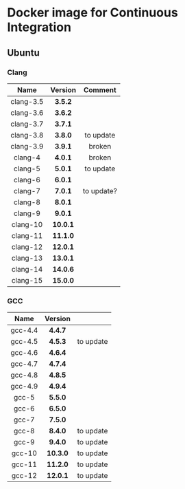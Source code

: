 # Docker image for Continuous Integration

## Ubuntu

### Clang

|    Name    |   Version   |  Comment  |
|:----------:|:-----------:|:---------:|
| clang-3.5  |  **3.5.2**  |           |
| clang-3.6  |  **3.6.2**  |           |
| clang-3.7  |  **3.7.1**  |           |
| clang-3.8  |  **3.8.0**  | to update |
| clang-3.9  |  **3.9.1**  |  broken   |
|  clang-4   |  **4.0.1**  |  broken   |
|  clang-5   |  **5.0.1**  | to update |
|  clang-6   |  **6.0.1**  |           |
|  clang-7   |  **7.0.1**  | to update?|
|  clang-8   |  **8.0.1**  |           |
|  clang-9   |  **9.0.1**  |           |
|  clang-10  | **10.0.1**  |           |
|  clang-11  | **11.1.0**  |           |
|  clang-12  | **12.0.1**  |           |
|  clang-13  | **13.0.1**  |           |
|  clang-14  | **14.0.6**  |           |
|  clang-15  | **15.0.0**  |           |

### GCC

|   Name    |   Version   |            |
|:---------:|:-----------:|:----------:|
|  gcc-4.4  |  **4.4.7**  |            |
|  gcc-4.5  |  **4.5.3**  | to update  |
|  gcc-4.6  |  **4.6.4**  |            |
|  gcc-4.7  |  **4.7.4**  |            |
|  gcc-4.8  |  **4.8.5**  |            |   
|  gcc-4.9  |  **4.9.4**  |            |
|   gcc-5   |  **5.5.0**  |            |
|   gcc-6   |  **6.5.0**  |            |
|   gcc-7   |  **7.5.0**  |            |
|   gcc-8   |  **8.4.0**  | to update  |
|   gcc-9   |  **9.4.0**  | to update  |
|  gcc-10   | **10.3.0**  | to update  |
|  gcc-11   | **11.2.0**  | to update  |
|  gcc-12   | **12.0.1**  | to update  |
